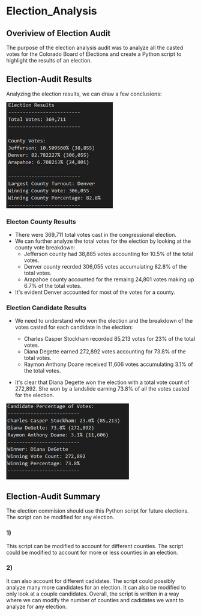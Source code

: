 # Election_Analysis
## Overiview of Election Audit
The purpose of the election analysis audit was to analyze all the casted votes for the Colorado Board of Elections and create a Python script to highlight the results of an election.
## Election-Audit Results
Analyzing the election results, we can draw a few conclusions:

![Election_County_Results](/Resources/election_county_results.png)

### Electon County Results
- There were 369,711 total votes cast in the congressional election.
- We can further analyze the total votes for the election by looking at the county vote breakdown:
    - Jefferson county had 38,885 votes accounting for 10.5% of the total votes.
    - Denver county recrded 306,055 votes accumulating 82.8% of the total votes.
    - Arapahoe county accounted for the remaing 24,801 votes making up 6.7% of the total votes.
- It's evident Denver accounted for most of the votes for a county.

### Election Candidate Results
- We need to understand who won the election and the breakdown of the votes casted for each candidate in the election:
    - Charles Casper Stockham recorded 85,213 votes for 23% of the total votes.
    - Diana Degette earned 272,892 votes accounting for 73.8% of the total votes.
    - Raymon Anthony Doane received 11,606 votes accumulating 3.1% of the total votes.

- It's clear that Diana Degette won the election with a total vote count of 272,892. She won by a landslide earning 73.8% of all the votes casted for the election.

![Election_Candidate_Results](/Resources/election_cadidate_results.png)

## Election-Audit Summary
The election commision should use this Python script for future elections. The script can be modified for any election.
### 1)
This script can be modified to account for different counties. The script could be modified to account for more or less counties in an election.
### 2)
It can also account for different cadidates. The script could possibly analyze many more candidates for an election. It can also be modified to only look at a couple candidates. Overall, the script is written in a way where we can modify the number of counties and cadidates we want to analyze for any election.

